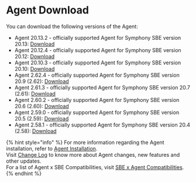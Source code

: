 # Agent Download

You can download the following versions of the Agent:

* Agent 20.13.2 - officially supported Agent for Symphony SBE version 20.13: [Download](https://storage.googleapis.com/sym-platform/developers/rest-api/agent-20.13.2.zip)
* Agent 20.12.4 - officially supported Agent for Symphony SBE version 20.12: [Download](https://storage.googleapis.com/sym-platform/developers/rest-api/agent-20.12.4.zip)
* Agent 20.10.3 - officially supported Agent for Symphony SBE version 20.10: [Download](https://storage.googleapis.com/sym-platform/developers/rest-api/agent-20.10.3.zip)
* Agent 2.62.4 - officially supported Agent for Symphony SBE version 20.9 (2.62): [Download](https://storage.googleapis.com/sym-platform/developers/rest-api/agent-2.62.4.zip)
* Agent 2.61.3 - officially supported Agent for Symphony SBE version 20.7 (2.61): [Download](https://storage.googleapis.com/sym-platform/developers/rest-api/agent-2.61.3.zip)
* Agent 2.60.2 - officially supported Agent for Symphony SBE version 20.6 (2.60): [Download](https://storage.googleapis.com/sym-platform/developers/rest-api/agent-2.60.2.zip)
* Agent 2.59.0 - officially supported Agent for Symphony SBE version 20.5 (2.59): [Download](https://storage.googleapis.com/sym-platform/developers/rest-api/agent-2.59.0.zip)
* Agent 2.58.1 - officially supported Agent for Symphony SBE version 20.4 (2.58): [Download](https://storage.googleapis.com/sym-platform/developers/rest-api/agent-2.58.1.zip)

{% hint style="info" %}
For more information regarding the Agent installation, refer to [Agent Installation](agent-2.x-and-above-installation.md).\
Visit [Change Log](../change-log/) to know more about Agent changes, new features and other updates.\
For a list of Agent x SBE Compatibilities, visit [SBE x Agent Compatibilities](sbe-x-agent-compatibility-matrix.md).
{% endhint %}
